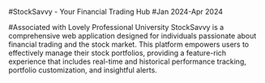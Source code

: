 #StockSavvy - Your Financial Trading Hub
#Jan 2024-Apr 2024

#Associated with Lovely Professional University
StockSavvy is a comprehensive web application designed for individuals passionate about financial trading and the stock market. This platform empowers users to effectively manage their stock portfolios, providing a feature-rich experience that includes real-time and historical performance tracking, portfolio customization, and insightful alerts. 
